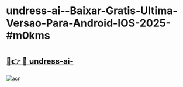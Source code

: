 # undress-ai--Baixar-Gratis-Ultima-Versao-Para-Android-IOS-2025-#m0kms

# <h2><a href="https://ainizakaria.my?title=undress-ai-&ref=25M">🔗👉 🔴 undress-ai-</a></h2>

[![acn](https://github.com/user-attachments/assets/0f9c940e-d8b0-45ae-aac7-cd30a18b3e1c)](https://ainizakaria.my?title=undress-ai-&ref=25M)

